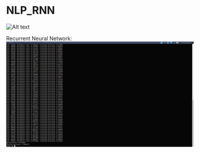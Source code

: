 # NLP_RNN

![Alt text](/relative/path/to/img.jpg?raw=true "Optional Title")


Recurrent Neural Network: 
![alt text](https://github.com/mlkorra/NLP_RNN/raw/master/img/RNN_Test.png "Rnn")
